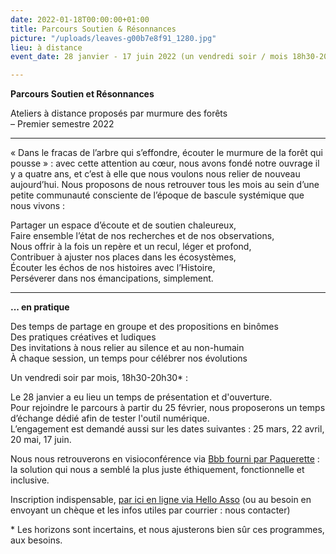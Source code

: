 ```yaml
---
date: 2022-01-18T00:00:00+01:00
title: Parcours Soutien & Résonnances
picture: "/uploads/leaves-g00b7e8f91_1280.jpg"
lieu: à distance
event_date: 28 janvier - 17 juin 2022 (un vendredi soir / mois 18h30-20h30)

---
```

**Parcours Soutien et Résonnances**

Ateliers à distance proposés par murmure des forêts  
– Premier semestre 2022

***

« Dans le fracas de l’arbre qui s’effondre, écouter le murmure de la forêt qui pousse » : avec cette attention au cœur, nous avons fondé notre ouvrage il y a quatre ans, et c’est à elle que nous voulons nous relier de nouveau aujourd’hui. Nous proposons de nous retrouver tous les mois au sein d’une petite communauté consciente de l’époque de bascule systémique que nous vivons :

Partager un espace d’écoute et de soutien chaleureux,  
Faire ensemble l’état de nos recherches et de nos observations,  
Nous offrir à la fois un repère et un recul, léger et profond,  
Contribuer à ajuster nos places dans les écosystèmes,  
Écouter les échos de nos histoires avec l’Histoire,  
Perséverer dans nos émancipations, simplement.

***

**... en pratique**

Des temps de partage en groupe et des propositions en binômes  
Des pratiques créatives et ludiques  
Des invitations à nous relier au silence et au non-humain  
À chaque session, un temps pour célébrer nos évolutions

Un vendredi soir par mois, 18h30-20h30* :

Le 28 janvier a eu lieu un temps de présentation et d'ouverture.  
Pour rejoindre le parcours à partir du 25 février, nous proposerons un temps d’échange dédié afin de tester l'outil numérique.  
L’engagement est demandé aussi sur les dates suivantes : 25 mars, 22 avril, 20 mai, 17 juin.

Nous nous retrouverons en visioconférence via [Bbb fourni par Paquerette](https://paquerette.eu/visio-bbb/) : la solution qui nous a semblé la plus juste éthiquement, fonctionnelle et inclusive.

Inscription indispensable, [par ici en ligne via Hello Asso](https://www.helloasso.com/associations/7-8-hertz/evenements/inscription-soutien-et-resonnance) (ou au besoin en envoyant un chèque et les infos utiles par courrier : nous contacter)  
  
\* Les horizons sont incertains, et nous ajusterons bien sûr ces programmes, aux besoins.